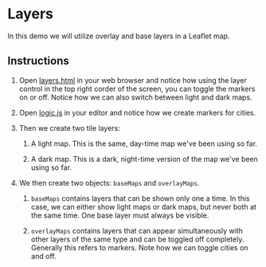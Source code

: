 # Layers

In this demo we will utilize overlay and base layers in a Leaflet map.

## Instructions

1. Open [layers.html](Solved/layers.html) in your web browser and notice how using the layer control in the top right corder of the screen, you can toggle the markers on or off. Notice how we can also switch between light and dark maps.

2. Open [logic.js](Solved/logic.js) in your editor and notice how we create markers for cities.

3. Then we create two tile layers:

   1. A light map. This is the same, day-time map we've been using so far.

   2. A dark map. This is a dark, night-time version of the map we've been using so far.

4. We then create two objects: `baseMaps` and `overlayMaps`.

   1. `baseMaps` contains layers that can be shown only one a time. In this case, we can either show light maps or dark maps, but never both at the same time. One base layer must always be visible.

   2. `overlayMaps` contains layers that can appear simultaneously with other layers of the same type and can be toggled off completely. Generally this refers to markers. Note how we can toggle cities on and off.
